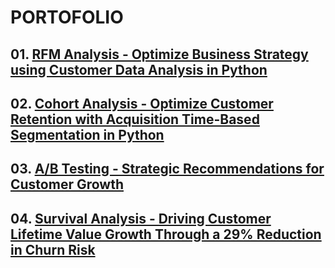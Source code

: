# PORTOFOLIO

## 01. [RFM Analysis - Optimize Business Strategy using Customer Data Analysis in Python](rfm_analysis/rfm_analysis.md)

## 02. [Cohort Analysis - Optimize Customer Retention with Acquisition Time-Based Segmentation in Python](cohort_analysis/cohort_analysis.md)

## 03. [A/B Testing - Strategic Recommendations for Customer Growth](ab_testing/ab_testing.md)

## 04. [Survival Analysis - Driving Customer Lifetime Value Growth Through a 29% Reduction in Churn Risk](survival_analysis/survival_analysis.md)